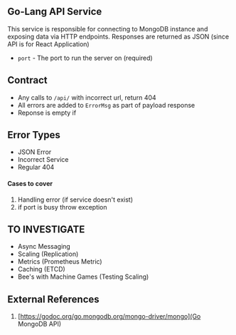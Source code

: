 ## Go-Lang API Service

This service is responsible for connecting to MongoDB instance and exposing data via HTTP endpoints. Responses are returned as JSON (since API is for React Application)

* `port` - The port to run the server on (required)


## Contract
* Any calls to `/api/` with incorrect url, return 404
* All errors are added to `ErrorMsg` as part of payload response
* Reponse is empty if

## Error Types
* JSON Error
* Incorrect Service
* Regular 404

#### Cases to cover
1. Handling error (if service doesn't exist)
2. if port is busy throw exception

## TO INVESTIGATE
* Async Messaging
* Scaling (Replication)
* Metrics (Prometheus Metric)
* Caching (ETCD)
* Bee's with Machine Games (Testing Scaling)

## External References
1. [https://godoc.org/go.mongodb.org/mongo-driver/mongo](Go MongoDB API)